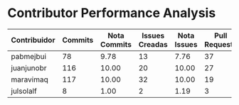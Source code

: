 # Contributor Performance Analysis

| Contribuidor | Commits | Nota Commits | Issues Creadas | Nota Issues | Pull Requests | Nota Pull Requests | Workflows | Nota Workflows | Nota Final |
|--------------|---------|--------------|----------------|------------|---------------|---------------------|-----------|---------------|-----------|
| pabmejbui | 78 | 9.78 | 13 | 7.76 | 37 | 10.00 | 10 | 10.00 | 9.39 |
| juanjunobr | 116 | 10.00 | 20 | 10.00 | 27 | 10.00 | 10 | 10.00 | 10.00 |
| maravimaq | 117 | 10.00 | 32 | 10.00 | 19 | 10.00 | 10 | 10.00 | 10.00 |
| julsolalf | 8 | 1.00 | 2 | 1.19 | 3 | 6.00 | 0 | 0.00 | 2.05 |
